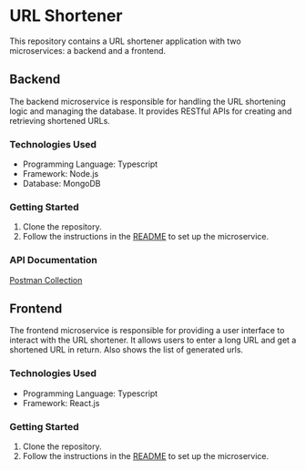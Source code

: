 # URL Shortener

This repository contains a URL shortener application with two microservices: a backend and a frontend.

## Backend

The backend microservice is responsible for handling the URL shortening logic and managing the database. It provides RESTful APIs for creating and retrieving shortened URLs.

### Technologies Used

- Programming Language: Typescript
- Framework: Node.js
- Database: MongoDB

### Getting Started

1. Clone the repository.
2. Follow the instructions in the [README](backend/README.md) to set up the microservice.

### API Documentation

[Postman Collection](https://elements.getpostman.com/redirect?entityId=16456779-ffe61998-e5db-401b-9aa5-558bfd1e6a00&entityType=collection)

## Frontend

The frontend microservice is responsible for providing a user interface to interact with the URL shortener. It allows users to enter a long URL and get a shortened URL in return. Also shows the list of generated urls.

### Technologies Used

- Programming Language: Typescript
- Framework: React.js

### Getting Started

1. Clone the repository.
2. Follow the instructions in the [README](frontend/README.md) to set up the microservice.
